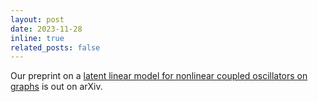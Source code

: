```yaml
---
layout: post
date: 2023-11-28
inline: true
related_posts: false
---
```


Our preprint on a [latent linear model for nonlinear coupled oscillators on graphs](https://arxiv.org/abs/2311.14910) is out on arXiv.